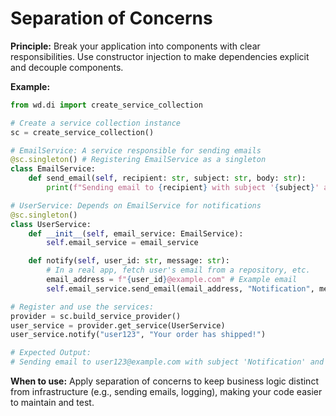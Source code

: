 # Separation of Concerns

**Principle:**
Break your application into components with clear responsibilities. Use constructor injection to make dependencies explicit and decouple components.

**Example:**

```python
from wd.di import create_service_collection

# Create a service collection instance
sc = create_service_collection()

# EmailService: A service responsible for sending emails
@sc.singleton() # Registering EmailService as a singleton
class EmailService:
    def send_email(self, recipient: str, subject: str, body: str):
        print(f"Sending email to {recipient} with subject '{subject}' and body '{body}'")

# UserService: Depends on EmailService for notifications
@sc.singleton()
class UserService:
    def __init__(self, email_service: EmailService):
        self.email_service = email_service

    def notify(self, user_id: str, message: str):
        # In a real app, fetch user's email from a repository, etc.
        email_address = f"{user_id}@example.com" # Example email
        self.email_service.send_email(email_address, "Notification", message)

# Register and use the services:
provider = sc.build_service_provider()
user_service = provider.get_service(UserService)
user_service.notify("user123", "Your order has shipped!")

# Expected Output:
# Sending email to user123@example.com with subject 'Notification' and body 'Your order has shipped!'
```

**When to use:**
Apply separation of concerns to keep business logic distinct from infrastructure (e.g., sending emails, logging), making your code easier to maintain and test. 